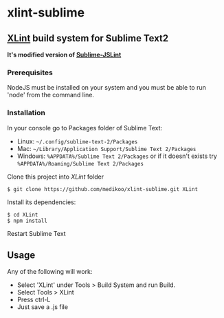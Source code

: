 # xlint-sublime
## [XLint](https://github.com/medikoo/xlint) build system for Sublime Text2

__It's modified version of [Sublime-JSLint](https://github.com/darrenderidder/Sublime-JSLint)__

### Prerequisites

NodeJS must be installed on your system and you must be able to run 'node' from the command line.

### Installation

In your console go to Packages folder of Sublime Text:
* Linux: `~/.config/sublime-text-2/Packages`
* Mac: `~/Library/Application Support/Sublime Text 2/Packages`
* Windows: `%APPDATA%/Sublime Text 2/Packages` or if it doesn't exists try `%APPDATA%/Roaming/Sublime Text 2/Packages`

Clone this project into _XLint_ folder

	$ git clone https://github.com/medikoo/xlint-sublime.git XLint

Install its dependencies:

	$ cd XLint
	$ npm install

Restart Sublime Text

Usage
-----
Any of the following will work:
   * Select 'XLint' under Tools > Build System and run Build.
   * Select Tools > XLint
   * Press ctrl-L
   * Just save a .js file

